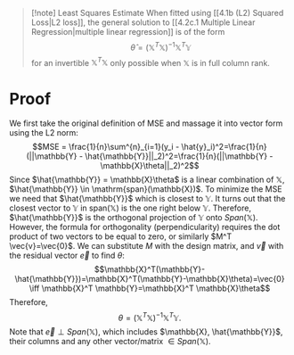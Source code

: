 >[!note] Least Squares Estimate
>When fitted using [[4.1b (L2) Squared Loss|L2 loss]], the general solution to [[4.2c.1 Multiple Linear Regression|multiple linear regression]] is of the form
>$$\hat{\theta} = (\mathbb{X}^T \mathbb{X})^{-1}\mathbb{X}^T\mathbb{Y}$$
>for an invertible $\mathbb{X}^T \mathbb{X}$ only possible when $\mathbb{X}$ is in full column rank.
# Proof
We first take the original definition of MSE and massage it into vector form using the L2 norm:
$$MSE = \frac{1}{n}\sum^{n}_{i=1}(y_i - \hat{y}_i)^2=\frac{1}{n}(||\mathbb{Y} - \hat{\mathbb{Y}}||_2)^2=\frac{1}{n}(||\mathbb{Y} - \mathbb{X}\theta||_2)^2$$
Since $\hat{\mathbb{Y}} = \mathbb{X}\theta$ is a linear combination of $\mathbb{X}$, $\hat{\mathbb{Y}} \in \mathrm{span}(\mathbb{X})$. To minimize the MSE we need that $\hat{\mathbb{Y}}$ which is closest to $\mathbb{Y}$. It turns out that the closest vector to $\mathbb{Y}$ in $\mathrm{span}(\mathbb{X})$ is the one right below $\mathbb{Y}$. Therefore, $\hat{\mathbb{Y}}$ is the orthogonal projection of $\mathbb{Y}$ onto $Span(\mathbb{X})$. However, the formula for orthogonality (perpendicularity) requires the dot product of two vectors to be equal to zero, or similarly $M^T \vec{v}=\vec{0}$. We can substitute $M$ with the design matrix, and $\vec{v}$ with the residual vector $\vec{e}$ to find $\theta$:
$$\mathbb{X}^T(\mathbb{Y}-\hat{\mathbb{Y}})=\mathbb{X}^T(\mathbb{Y}-\mathbb{X}\theta)=\vec{0} \iff \mathbb{X}^T \mathbb{Y}=\mathbb{X}^T \mathbb{X}\theta$$
Therefore,
$$\theta=(\mathbb{X}^T \mathbb{X})^{-1}\mathbb{X}^T \mathbb{Y}.$$
Note that $\vec{e} \perp Span(\mathbb{X})$, which includes $\mathbb{X}, \hat{\mathbb{Y}}$, their columns and any other vector/matrix $\in Span(\mathbb{X)}$.